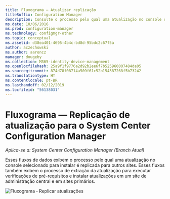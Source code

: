 ```yaml
---
title: Fluxograma — Atualizar replicação
titleSuffix: Configuration Manager
description: Consulte o processo pelo qual uma atualização no console selecionado para instalar é replicada para outros sites.
ms.date: 10/06/2016
ms.prod: configuration-manager
ms.technology: configmgr-other
ms.topic: conceptual
ms.assetid: d38ea401-4695-4b4c-bd8d-95bdc2c67f5a
author: aczechowski
ms.author: aaroncz
manager: dougeby
ms.collection: M365-identity-device-management
ms.openlocfilehash: 25a9f1f9776a2d92b2ee6f7b525960007484da05
ms.sourcegitcommit: 874d78f08714a509f61c52b154387268f5b73242
ms.translationtype: HT
ms.contentlocale: pt-BR
ms.lasthandoff: 02/12/2019
ms.locfileid: "56138031"
---
```

# <a name="flowchart---update-replication-for-system-center-configuration-manager"></a>Fluxograma — Replicação de atualização para o System Center Configuration Manager

*Aplica-se a: System Center Configuration Manager (Branch Atual)*

Esses fluxos de dados exibem o processo pelo qual uma atualização no console selecionado para instalar é replicada para outros sites. Esses fluxos também exibem o processo de extração da atualização para executar verificações de pré-requisitos e instalar atualizações em um site de administração central e em sites primários.  

 ![Fluxograma ‑ Replicar atualizações](media/Flowchart---Replicate-updates.png)  
